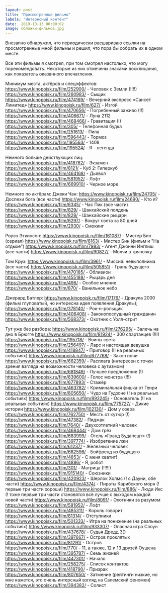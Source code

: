 ```yaml
---
layout: post
title: "Просмотренные фильмы"
labels: "Интересный контент"
date:  2019-10-13 00:00:02
image: обложки-фильмов.jpg
---
```


Внезапно обнаружил, что периодически расшариваю ссылки на просмотренные мной фильмы и решил, что пора бы собрать их в одном месте.

Все эти фильмы я смотрел, при том смотрел настолько, что могу порекомендовать. Некоторые из них отмечены знаками восклицания, как показатель оказанного впечатления.

Минимум места, актёров и спецэффектов:
<a href="https://www.kinopoisk.ru/film/252900/" target="_blank">https://www.kinopoisk.ru/film/252900/</a> - Человек с Земли (!!!!)
<a href="https://www.kinopoisk.ru/film/260983/" target="_blank">https://www.kinopoisk.ru/film/260983/</a> - Сыщик
<a href="https://www.kinopoisk.ru/film/474169/" target="_blank">https://www.kinopoisk.ru/film/474169/</a> - Вечерний экспресс «Сансет Лимитед»
<a href="https://www.kinopoisk.ru/film/627/" target="_blank">https://www.kinopoisk.ru/film/627/</a> - Изгой
<a href="https://www.kinopoisk.ru/film/470656/" target="_blank">https://www.kinopoisk.ru/film/470656/</a> - Погребенный заживо (!!)
<a href="https://www.kinopoisk.ru/film/406671/" target="_blank">https://www.kinopoisk.ru/film/406671/</a> - Луна 2112
<a href="https://www.kinopoisk.ru/film/468466/" target="_blank">https://www.kinopoisk.ru/film/468466/</a> - Гравитация (!)
<a href="https://www.kinopoisk.ru/film/305/" target="_blank">https://www.kinopoisk.ru/film/305/</a> - Телефонная будка
<a href="https://www.kinopoisk.ru/film/251613/" target="_blank">https://www.kinopoisk.ru/film/251613/</a> - Пила
<a href="https://www.kinopoisk.ru/film/596443/" target="_blank">https://www.kinopoisk.ru/film/596443/</a> - Тормоз
<a href="https://www.kinopoisk.ru/film/195563/" target="_blank">https://www.kinopoisk.ru/film/195563/</a> - 1408
<a href="https://www.kinopoisk.ru/film/195524/" target="_blank">https://www.kinopoisk.ru/film/195524/</a> - Я – легенда

Немного больше действующих лиц:
<a href="https://www.kinopoisk.ru/film/418762/" target="_blank">https://www.kinopoisk.ru/film/418762/</a> - Экзамен
<a href="https://www.kinopoisk.ru/film/8121/" target="_blank">https://www.kinopoisk.ru/film/8121/</a> - Куб 2: Гиперкуб
<a href="https://www.kinopoisk.ru/film/464168/" target="_blank">https://www.kinopoisk.ru/film/464168/</a> - Дьявол
<a href="https://www.kinopoisk.ru/film/581952/" target="_blank">https://www.kinopoisk.ru/film/581952/</a> - Лофт
<a href="https://www.kinopoisk.ru/film/669910/" target="_blank">https://www.kinopoisk.ru/film/669910/</a> - Черное море

Немного по актёрам:
Джеки Чан:
<a href="https://www.kinopoisk.ru/film/24705/" target="_blank">https://www.kinopoisk.ru/film/24705/</a> - Доспехи бога (все части)
<a href="https://www.kinopoisk.ru/film/24690/" target="_blank">https://www.kinopoisk.ru/film/24690/</a> - Кто я?
<a href="https://www.kinopoisk.ru/film/6345/" target="_blank">https://www.kinopoisk.ru/film/6345/</a> - Час Пик (все части)
<a href="https://www.kinopoisk.ru/film/829/" target="_blank">https://www.kinopoisk.ru/film/829/</a> - Шанхайский полдень
<a href="https://www.kinopoisk.ru/film/828/" target="_blank">https://www.kinopoisk.ru/film/828/</a> - Шанхайские рыцари
<a href="https://www.kinopoisk.ru/film/6297/" target="_blank">https://www.kinopoisk.ru/film/6297/</a> - Вокруг света за 80 дней
<a href="https://www.kinopoisk.ru/film/2930/" target="_blank">https://www.kinopoisk.ru/film/2930/</a> - Смокинг

Роуэн Эткинсон:
<a href="https://www.kinopoisk.ru/film/161087/" target="_blank">https://www.kinopoisk.ru/film/161087/</a> - Мистер Бин (сериал)
<a href="https://www.kinopoisk.ru/film/8163/" target="_blank">https://www.kinopoisk.ru/film/8163/</a> - Мистер Бин (фильм и "На отдыхе")
<a href="https://www.kinopoisk.ru/film/7983/" target="_blank">https://www.kinopoisk.ru/film/7983/</a> - Агент Джонни Инглиш (все части)
<a href="https://www.kinopoisk.ru/film/90827/" target="_blank">https://www.kinopoisk.ru/film/90827/</a> - Молчи в тряпочку

Том Круз:
<a href="https://www.kinopoisk.ru/film/3961/" target="_blank">https://www.kinopoisk.ru/film/3961/</a> - Миссия: невыполнима (все части)
<a href="https://www.kinopoisk.ru/film/505851/" target="_blank">https://www.kinopoisk.ru/film/505851/</a> - Грань будущего
<a href="https://www.kinopoisk.ru/film/470185/" target="_blank">https://www.kinopoisk.ru/film/470185/</a> - Обливион
<a href="https://www.kinopoisk.ru/film/455188/" target="_blank">https://www.kinopoisk.ru/film/455188/</a> - Рыцарь дня
<a href="https://www.kinopoisk.ru/film/496/" target="_blank">https://www.kinopoisk.ru/film/496/</a> - Особое мнение
<a href="https://www.kinopoisk.ru/film/870/" target="_blank">https://www.kinopoisk.ru/film/870/</a> - Ванильное небо

Джерард Батлер:
<a href="https://www.kinopoisk.ru/film/17176/" target="_blank">https://www.kinopoisk.ru/film/17176/</a> - Дракула 2000 (фильм глуповатый, но интересна идея появления Дракулы);
<a href="https://www.kinopoisk.ru/film/378140/" target="_blank">https://www.kinopoisk.ru/film/378140/</a> - Рок-н-рольщик
<a href="https://www.kinopoisk.ru/film/406408/" target="_blank">https://www.kinopoisk.ru/film/406408/</a> - Законопослушный гражданин
<a href="https://www.kinopoisk.ru/film/568373/" target="_blank">https://www.kinopoisk.ru/film/568373/</a> - Охотник с Уолл-стрит

Тут уже без разбора:
<a href="https://www.kinopoisk.ru/film/276295/" target="_blank">https://www.kinopoisk.ru/film/276295/</a> - Залечь на дно в Брюгге
<a href="https://www.kinopoisk.ru/film/81924/" target="_blank">https://www.kinopoisk.ru/film/81924/</a> - 300 спартанцев (!!!)
<a href="https://www.kinopoisk.ru/film/195718/" target="_blank">https://www.kinopoisk.ru/film/195718/</a> - Воины света
<a href="https://www.kinopoisk.ru/film/256497/" target="_blank">https://www.kinopoisk.ru/film/256497/</a> - Ларс и настоящая девушка
<a href="https://www.kinopoisk.ru/film/418847/" target="_blank">https://www.kinopoisk.ru/film/418847/</a> - Приговор (!! на реальных событиях)
<a href="https://www.kinopoisk.ru/film/677768/" target="_blank">https://www.kinopoisk.ru/film/677768/</a> - Закон ночи
<a href="https://www.kinopoisk.ru/film/662359/" target="_blank">https://www.kinopoisk.ru/film/662359/</a> - Расплата (интересен с точки зрения взгляда на возможности человека с аутизмом)
<a href="https://www.kinopoisk.ru/film/681849/" target="_blank">https://www.kinopoisk.ru/film/681849/</a> - Лучшее предложение (!)
<a href="https://www.kinopoisk.ru/film/839600/" target="_blank">https://www.kinopoisk.ru/film/839600/</a> - Голос монстра (!!!)
<a href="https://www.kinopoisk.ru/film/677893/" target="_blank">https://www.kinopoisk.ru/film/677893/</a> - Стажёр
<a href="https://www.kinopoisk.ru/film/463782/" target="_blank">https://www.kinopoisk.ru/film/463782/</a> - Криминальная фишка от Генри
<a href="https://www.kinopoisk.ru/film/805650/" target="_blank">https://www.kinopoisk.ru/film/805650/</a> - Чудо на Гудзоне (! на реальных событиях)
<a href="https://www.kinopoisk.ru/film/893245/" target="_blank">https://www.kinopoisk.ru/film/893245/</a> - Основатель (!! на реальных событиях)
<a href="https://www.kinopoisk.ru/film/775727/" target="_blank">https://www.kinopoisk.ru/film/775727/</a> - Дикие истории
<a href="https://www.kinopoisk.ru/film/102130/" target="_blank">https://www.kinopoisk.ru/film/102130/</a> - Дом у озера
<a href="https://www.kinopoisk.ru/film/762750/" target="_blank">https://www.kinopoisk.ru/film/762750/</a> - Месть от кутюр (!)
<a href="https://www.kinopoisk.ru/film/47382/" target="_blank">https://www.kinopoisk.ru/film/47382/</a> - Пиджак
<a href="https://www.kinopoisk.ru/film/7640/" target="_blank">https://www.kinopoisk.ru/film/7640/</a> - Двухсотлетний человек
<a href="https://www.kinopoisk.ru/film/468444/" target="_blank">https://www.kinopoisk.ru/film/468444/</a> - Дом грёз
<a href="https://www.kinopoisk.ru/film/683999/" target="_blank">https://www.kinopoisk.ru/film/683999/</a> - Отель «Гранд Будапешт» (!)
<a href="https://www.kinopoisk.ru/film/397774/" target="_blank">https://www.kinopoisk.ru/film/397774/</a> - Изобретение лжи
<a href="https://www.kinopoisk.ru/film/61237/" target="_blank">https://www.kinopoisk.ru/film/61237/</a> - Железный человек
<a href="https://www.kinopoisk.ru/film/662596/" target="_blank">https://www.kinopoisk.ru/film/662596/</a> - Бойфренд из будущего
<a href="https://www.kinopoisk.ru/film/4853/" target="_blank">https://www.kinopoisk.ru/film/4853/</a> - С меня хватит!
<a href="https://www.kinopoisk.ru/film/4886/" target="_blank">https://www.kinopoisk.ru/film/4886/</a> - Я, робот
<a href="https://www.kinopoisk.ru/film/301/" target="_blank">https://www.kinopoisk.ru/film/301/</a> - Матрица (!!!!!)
<a href="https://www.kinopoisk.ru/film/915140/" target="_blank">https://www.kinopoisk.ru/film/915140/</a> - Союзники
<a href="https://www.kinopoisk.ru/film/420923/" target="_blank">https://www.kinopoisk.ru/film/420923/</a> - Шерлок Холмс (! с Дауни, обе части)
<a href="https://www.kinopoisk.ru/film/4374/" target="_blank">https://www.kinopoisk.ru/film/4374/</a> - Пираты Карибского моря (! первые три части хороши)
<a href="https://www.kinopoisk.ru/film/886/" target="_blank">https://www.kinopoisk.ru/film/886/</a> - Люди Икс (! тоже первые три части становятся всё лучше с выходом каждой новой части)
<a href="https://www.kinopoisk.ru/film/8091/" target="_blank">https://www.kinopoisk.ru/film/8091/</a> - Охотники за разумом
<a href="https://www.kinopoisk.ru/film/581952/" target="_blank">https://www.kinopoisk.ru/film/581952/</a> - Лофт
<a href="https://www.kinopoisk.ru/film/485311/" target="_blank">https://www.kinopoisk.ru/film/485311/</a> - Король говорит
<a href="https://www.kinopoisk.ru/film/81314/" target="_blank">https://www.kinopoisk.ru/film/81314/</a> - Отступники
<a href="https://www.kinopoisk.ru/film/501333/" target="_blank">https://www.kinopoisk.ru/film/501333/</a> - Игра на понижение (на реальных событиях)
<a href="https://www.kinopoisk.ru/film/933307/" target="_blank">https://www.kinopoisk.ru/film/933307/</a> - Опасная игра Слоун
<a href="https://www.kinopoisk.ru/film/437678/" target="_blank">https://www.kinopoisk.ru/film/437678/</a> - Судья Дредд 3D
<a href="https://www.kinopoisk.ru/film/397667/" target="_blank">https://www.kinopoisk.ru/film/397667/</a> - Остров проклятых
<a href="https://www.kinopoisk.ru/film/81291/" target="_blank">https://www.kinopoisk.ru/film/81291/</a> - Остров
<a href="https://www.kinopoisk.ru/film/770/" target="_blank">https://www.kinopoisk.ru/film/770/</a> - 11, а также, 12 и 13 друзей Оушена
<a href="https://www.kinopoisk.ru/film/395787/" target="_blank">https://www.kinopoisk.ru/film/395787/</a> - Семь жизней
<a href="https://www.kinopoisk.ru/film/447301/" target="_blank">https://www.kinopoisk.ru/film/447301/</a> - Начало
<a href="https://www.kinopoisk.ru/film/258275/" target="_blank">https://www.kinopoisk.ru/film/258275/</a> - Список контактов
<a href="https://www.kinopoisk.ru/film/418790/" target="_blank">https://www.kinopoisk.ru/film/418790/</a> - Призрак
<a href="https://www.kinopoisk.ru/film/807650/" target="_blank">https://www.kinopoisk.ru/film/807650/</a> - Затмение (рейтинги низкие, но мне кажется, это очень интерсный взгляд на Салемский феномен)
<a href="https://www.kinopoisk.ru/film/394382/" target="_blank">https://www.kinopoisk.ru/film/394382/</a> - Солист
